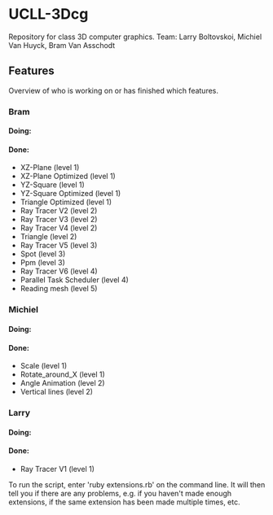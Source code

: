 # UCLL-3Dcg

Repository for class 3D computer graphics.
Team: Larry Boltovskoi, Michiel Van Huyck, Bram Van Asschodt

## Features

Overview of who is working on or has finished which features.

### Bram

#### Doing:


#### Done:

- XZ-Plane (level 1)
- XZ-Plane Optimized (level 1)
- YZ-Square (level 1)
- YZ-Square Optimized (level 1)
- Triangle Optimized (level 1)
- Ray Tracer V2 (level 2)
- Ray Tracer V3 (level 2)
- Ray Tracer V4 (level 2)
- Triangle (level 2)
- Ray Tracer V5 (level 3)
- Spot (level 3)
- Ppm (level 3)
- Ray Tracer V6 (level 4)
- Parallel Task Scheduler (level 4) 
- Reading mesh (level 5)

### Michiel

#### Doing:

#### Done:
- Scale (level 1)
- Rotate_around_X (level 1)
- Angle Animation (level 2)
- Vertical lines (level 2)
### Larry

#### Doing:

#### Done:

- Ray Tracer V1 (level 1)

To run the script, enter 'ruby extensions.rb' on the command line. It will then tell you if there are any problems, e.g. if you haven't made enough extensions, if the same extension has been made multiple times, etc.

